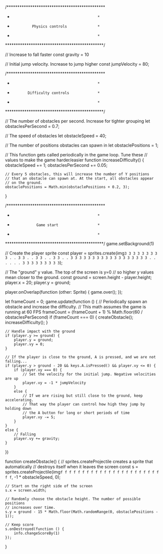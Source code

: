 /**********************************************
 *                                            *
 *              Physics controls              *
 *                                            *
 **********************************************/

// Increase to fall faster
const gravity = 10

// Initial jump velocity. Increase to jump higher
const jumpVelocity = 80;


/**********************************************
 *                                            *
 *            Difficulty controls             *
 *                                            *
 **********************************************/

// The number of obstacles per second. Increase for tighter grouping
let obstaclesPerSecond = 0.7;

// The speed of obstacles
let obstacleSpeed = 40;

// The number of positions obstacles can spawn in
let obstaclePositions = 1;

// This function gets called periodically in the game loop. Tune these
// values to make the game harder/easier
function increaseDifficulty() {
    obstacleSpeed += 1;
    obstaclesPerSecond += 0.05;

    // Every 5 obstacles, this will increase the number of Y positions
    // that an obstacle can spawn at. At the start, all obstacles appear
    // on the ground.
    obstaclePositions = Math.min(obstaclePositions + 0.2, 3);
}


/**********************************************
 *                                            *
 *                Game start                  *
 *                                            *
 **********************************************/
game.setBackground(1)

// Create the player sprite
const player = sprites.create(img`
    3 3 3 3 3 3 3 3
    3 . . 3 3 . . 3
    3 . . 3 3 . . 3
    3 3 3 3 3 3 3 3
    3 3 3 3 3 3 3 3
    3 . . . . . . 3
    3 3 3 3 3 3 3 3
`);

// The "ground" y value. The top of the screen is y=0
// so higher y values mean closer to the ground.
const ground = screen.height - player.height;
player.x = 20;
player.y = ground;

player.onOverlap(function (other: Sprite) {
    game.over();
});


let frameCount = 0;
game.update(function () {
    // Periodically spawn an obstacle and increase the difficulty.
    // This math assumes the game is running at 60 FPS
    frameCount = (frameCount + 1) % Math.floor(60 / obstaclesPerSecond)
    if (frameCount === 0) {
        createObstacle();
        increaseDifficulty();
    }

    // Handle impact with the ground
    if (player.y >= ground) {
        player.y = ground;
        player.vy = 0;
    }

    // If the player is close to the ground, A is pressed, and we are not falling...
    if (player.y > ground - 20 && keys.A.isPressed() && player.vy <= 0) {
        if (player.vy === 0) {
            // Set the velocity for the initial jump. Negative velocities are up
            player.vy = -1 * jumpVelocity
        }
        else {
            // If we are rising but still close to the ground, keep accelerating.
            // That way the player can control how high they jump by holding down
            // the A button for long or short periods of time
            player.vy -= 5;
        }
    }
    else {
        // Falling
        player.vy += gravity;
    }
})

function createObstacle() {
    // sprites.createProjectile creates a sprite that automatically
    // destroys itself when it leaves the screen
    const s = sprites.createProjectile(img`
        f f f f f
        f f f f f
        f f f f f
        f f f f f
        f f f f f
        `,
        -1 * obstacleSpeed, 0);

    // Start on the right side of the screen
    s.x = screen.width;

    // Randomly choose the obstacle height. The number of possible positions
    // increases over time.
    s.y = ground - 15 * Math.floor(Math.randomRange(0, obstaclePositions - 1));

    // Keep score
    s.onDestroyed(function () {
        info.changeScoreBy(1)
    });
}